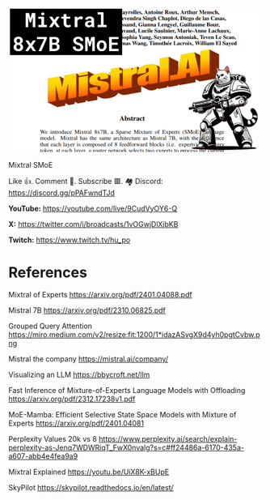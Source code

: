 ![](thumbnails/13.01.2024.png)

Mixtral SMoE

Like 👍. Comment 💬. Subscribe 🟥.
🏘 Discord: https://discord.gg/pPAFwndTJd

**YouTube:** https://youtube.com/live/9CudVyOY6-Q

**X:** https://twitter.com/i/broadcasts/1vOGwjDlXjbKB

**Twitch:** https://www.twitch.tv/hu_po


# References

Mixtral of Experts
https://arxiv.org/pdf/2401.04088.pdf

Mistral 7B
https://arxiv.org/pdf/2310.06825.pdf

Grouped Query Attention
https://miro.medium.com/v2/resize:fit:1200/1*idazASvgX9d4yh0pgtCvbw.png

Mistral the company
https://mistral.ai/company/

Visualizing an LLM
https://bbycroft.net/llm

Fast Inference of Mixture-of-Experts Language Models with Offloading
https://arxiv.org/pdf/2312.17238v1.pdf

MoE-Mamba: Efficient Selective State Space Models with Mixture of Experts
https://arxiv.org/pdf/2401.04081

Perplexity Values 20k vs 8
https://www.perplexity.ai/search/explain-perplexity-as-Jenq7WDWRiqT_FwX0nvalg?s=c#ff24486a-6170-435a-a607-abb4e4fea9a9

Mixtral Explained
https://youtu.be/UiX8K-xBUpE

SkyPilot
https://skypilot.readthedocs.io/en/latest/
